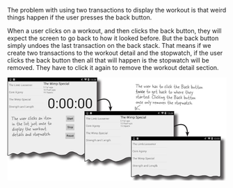 The problem with using two transactions to display the workout is that weird things happen if the user presses the back button.

When a user clicks on a workout, and then clicks the back button, they will expect the screen to go back to how it looked before. But the back button simply undoes the last transaction on the back stack. That means if we create two transactions to the workout detail and the stopwatch, if the user clicks the back button then all that will happen is the stopwatch will be removed. They have to click it again to remove the workout detail section.

![](.guides/img/17.png)